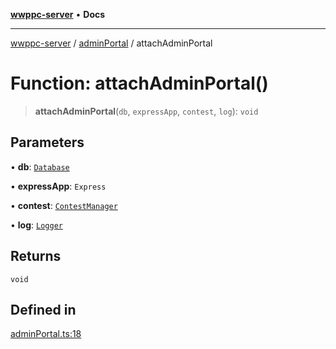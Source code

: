[**wwppc-server**](../../README.md) • **Docs**

***

[wwppc-server](../../modules.md) / [adminPortal](../README.md) / attachAdminPortal

# Function: attachAdminPortal()

> **attachAdminPortal**(`db`, `expressApp`, `contest`, `log`): `void`

## Parameters

• **db**: [`Database`](../../database/classes/Database.md)

• **expressApp**: `Express`

• **contest**: [`ContestManager`](../../contest/classes/ContestManager.md)

• **log**: [`Logger`](../../log/interfaces/Logger.md)

## Returns

`void`

## Defined in

[adminPortal.ts:18](https://github.com/WWPPC/WWPPC-server/blob/ed9c7da6b6decb294863e396def82e9a8d81b105/src/adminPortal.ts#L18)
